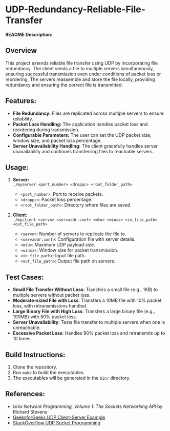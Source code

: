 # UDP-Redundancy-Reliable-File-Transfer

**README Description:**

## Overview
This project extends reliable file transfer using UDP by incorporating file redundancy. The client sends a file to multiple servers simultaneously, ensuring successful transmission even under conditions of packet loss or reordering. The servers reassemble and store the file locally, providing redundancy and ensuring the correct file is transmitted.

## Features:
- **File Redundancy:** Files are replicated across multiple servers to ensure reliability.
- **Packet Loss Handling:** The application handles packet loss and reordering during transmission.
- **Configurable Parameters:** The user can set the UDP packet size, window size, and packet loss percentage.
- **Server Unavailability Handling:** The client gracefully handles server unavailability and continues transferring files to reachable servers.

## Usage:
1. **Server:**  
   `./myserver <port_number> <droppc> <root_folder_path>`
   - `<port_number>`: Port to receive packets.
   - `<droppc>`: Packet loss percentage.
   - `<root_folder_path>`: Directory where files are saved.

2. **Client:**  
   `./myclient <servn> <servaddr.conf> <mtu> <winsz> <in_file_path> <out_file_path>`
   - `<servn>`: Number of servers to replicate the file to.
   - `<servaddr.conf>`: Configuration file with server details.
   - `<mtu>`: Maximum UDP payload size.
   - `<winsz>`: Window size for packet transmission.
   - `<in_file_path>`: Input file path.
   - `<out_file_path>`: Output file path on servers.

## Test Cases:
- **Small File Transfer Without Loss**: Transfers a small file (e.g., 1KB) to multiple servers without packet loss.
- **Moderate-sized File with Loss**: Transfers a 10MB file with 10% packet loss, with retransmissions handled.
- **Large Binary File with High Loss**: Transfers a large binary file (e.g., 100MB) with 50% packet loss.
- **Server Unavailability**: Tests file transfer to multiple servers when one is unreachable.
- **Excessive Packet Loss**: Handles 90% packet loss and retransmits up to 10 times.

## Build Instructions:
1. Clone the repository.
2. Run `make` to build the executables.
3. The executables will be generated in the `bin/` directory.

## References:
- *Unix Network Programming, Volume 1: The Sockets Networking API* by Richard Stevens
- [GeeksforGeeks UDP Client-Server Example](https://www.geeksforgeeks.org/udp-server-client-implementation-c/)
- [StackOverflow UDP Socket Programming](https://stackoverflow.com/questions/35568996/socket-programming-udp-client-server-in-c)
